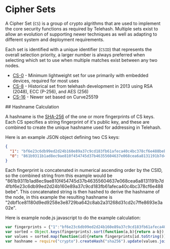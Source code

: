 Cipher Sets
===========

A Cipher Set (`CS`) is a group of crypto algrithms that are used to implement the core security functions as required by Telehash.  Multiple sets exist to allow an evolution of supporting newer techniques as well as adapting to different system and deployment requirements.

Each set is identified with a unique identifier (`CSID`) that represents the overall selection priority, a larger number is always preferred when selecting which set to use when multiple matches exist between any two nodes.

* [CS-0][] - Minimum lightweight set for use primarily with embedded devices, required for most uses
* [CS-8][] - Historical set from telehash development in 2013 using RSA (2048), ECC (P-256), and AES (256)
* [CS-16][] - Newer set based on Curve25519

<a name="hashnames" />
## Hashname Calculation

A hashname is the [SHA-256][] of the one or more fingerprints of CS keys.  Each CS specifies a string fingerprint of it's public key, and these are combined to create the unique hashname used for addressing in Telehash.

Here is an example JSON object defining two CS keys:

```json
{
  "1": "bf6e23c6db99ed2d24b160e89a37c9cd183fb61afeca40c4bc378cf6e488bebe",
  "0": "861b9311b1ad8ec9ae810f454745d37b46355604637e068cea6a8131191b7d4f"
}
```

Each fingerprint is concatenated in numerical ascending order by the CSID, so the combined string from this example would be "861b9311b1ad8ec9ae810f454745d37b46355604637e068cea6a8131191b7d4fbf6e23c6db99ed2d24b160e89a37c9cd183fb61afeca40c4bc378cf6e488bebe". This concatenated string is then hashed to derive the hashname of the node, in this example the resulting hashname is "2dbf1ce81180d9ed9258e3e8729ba642c8ab2a31268d31cd2c7ffe8693e3a02e".

Here is example node.js javascript to do the example calculation:

```js
var fingerprints = {"1":"bf6e23c6db99ed2d24b160e89a37c9cd183fb61afeca40c4bc378cf6e488bebe","0":"861b9311b1ad8ec9ae810f454745d37b46355604637e068cea6a8131191b7d4f"};
var sorted = Object.keys(fingerprints).sort(function(a,b){return a-b});
var values = sorted.map(function(id){return fingerprints[id.toString()]});
var hashname = require("crypto").createHash("sha256").update(values.join("")).digest("hex");
```


[sha-256]: https://en.wikipedia.org/wiki/SHA-2
[cs-0]: cipher_set_0.md
[cs-8]: cipher_set_8.md
[cs-16]: cipher_set_16.md
